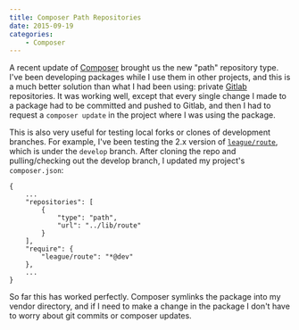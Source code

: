 ```yaml
---
title: Composer Path Repositories
date: 2015-09-19
categories:
    - Composer
---
```


A recent update of [Composer](//getcomposer.org) brought us the new "path" repository type.
I've been developing packages while I use them in other projects, and this is a much better solution than what I had been using: private [Gitlab](//gitlab.com) repositories. It was working well, except that every single change I made to a package had to be committed and pushed to Gitlab, and then I had to request a `composer update` in the project where I was using the package.

This is also very useful for testing local forks or clones of development branches.
For example, I've been testing the 2.x version of [`league/route`](//github.com/thephpleague/route), which is under the `develop` branch.
After cloning the repo and pulling/checking out the develop branch, I updated my project's `composer.json`:


~~~.language-js
{
    ...
    "repositories": [
        {
            "type": "path",
            "url": "../lib/route"
        }
    ],
    "require": {
        "league/route": "*@dev"
    },
    ...
}
~~~


So far this has worked perfectly. Composer symlinks the package into my vendor directory, and if I need to make a change in the package I don't have to worry about git commits or composer updates.
